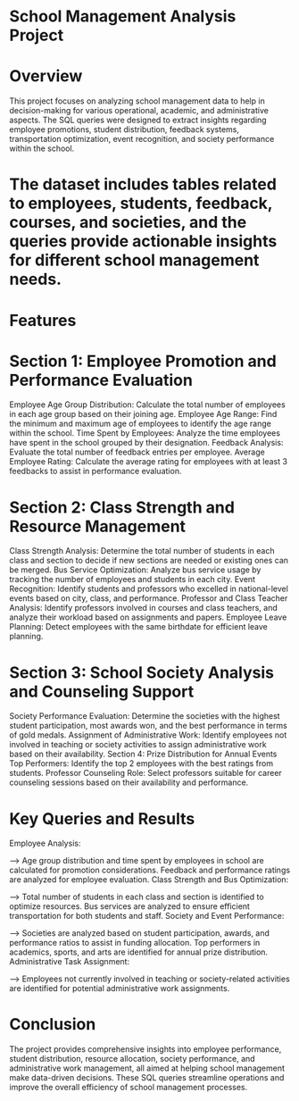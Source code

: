 # School Management Analysis Project
# Overview
This project focuses on analyzing school management data to help in decision-making for various operational, academic, and administrative aspects. The SQL queries were designed to extract insights regarding employee promotions, student distribution, feedback systems, transportation optimization, event recognition, and society performance within the school.

# The dataset includes tables related to employees, students, feedback, courses, and societies, and the queries provide actionable insights for different school management needs.

# Features

# Section 1: Employee Promotion and Performance Evaluation
Employee Age Group Distribution: Calculate the total number of employees in each age group based on their joining age.
Employee Age Range: Find the minimum and maximum age of employees to identify the age range within the school.
Time Spent by Employees: Analyze the time employees have spent in the school grouped by their designation.
Feedback Analysis: Evaluate the total number of feedback entries per employee.
Average Employee Rating: Calculate the average rating for employees with at least 3 feedbacks to assist in performance evaluation.

# Section 2: Class Strength and Resource Management
Class Strength Analysis: Determine the total number of students in each class and section to decide if new sections are needed or existing ones can be merged.
Bus Service Optimization: Analyze bus service usage by tracking the number of employees and students in each city.
Event Recognition: Identify students and professors who excelled in national-level events based on city, class, and performance.
Professor and Class Teacher Analysis: Identify professors involved in courses and class teachers, and analyze their workload based on assignments and papers.
Employee Leave Planning: Detect employees with the same birthdate for efficient leave planning.

# Section 3: School Society Analysis and Counseling Support
Society Performance Evaluation: Determine the societies with the highest student participation, most awards won, and the best performance in terms of gold medals.
Assignment of Administrative Work: Identify employees not involved in teaching or society activities to assign administrative work based on their availability.
Section 4: Prize Distribution for Annual Events
Top Performers: Identify the top 2 employees with the best ratings from students.
Professor Counseling Role: Select professors suitable for career counseling sessions based on their availability and performance.

# Key Queries and Results

Employee Analysis:

--> Age group distribution and time spent by employees in school are calculated for promotion considerations.
Feedback and performance ratings are analyzed for employee evaluation.
Class Strength and Bus Optimization:

--> Total number of students in each class and section is identified to optimize resources.
Bus services are analyzed to ensure efficient transportation for both students and staff.
Society and Event Performance:

--> Societies are analyzed based on student participation, awards, and performance ratios to assist in funding allocation.
Top performers in academics, sports, and arts are identified for annual prize distribution.
Administrative Task Assignment:

--> Employees not currently involved in teaching or society-related activities are identified for potential administrative work assignments.

# Conclusion
The project provides comprehensive insights into employee performance, student distribution, resource allocation, society performance, and administrative work management, all aimed at helping school management make data-driven decisions. These SQL queries streamline operations and improve the overall efficiency of school management processes.
